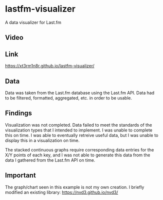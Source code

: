 # lastfm-visualizer
A data visualizer for Last.fm

## Video

## Link
https://xt3rm1n8r.github.io/lastfm-visualizer/
## Data
Data was taken from the Last.fm database using the Last.fm API. Data had to be filtered, formatted, aggregated, etc. in order to be usable.

## Findings
Visualization was not completed. Data failed to meet the standards of the visualization types that I intended to implement. I was unable to complete this on time. I was able to eventually retreive useful data, but I was unable to display this in a visualization on time. 

The stacked continuous graphs require corresponding data entries for the X/Y points of each key, and I was not able to generate this data from the data I gathered from the Last.fm API on time.

## Important
The graph/chart seen in this example is not my own creation. I briefly modified an existing library: https://nvd3.github.io/nvd3/
